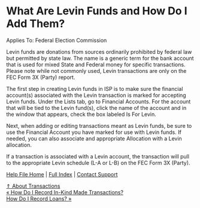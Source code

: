  What Are Levin Funds and How Do I Add Them?
==========

Applies To: Federal Election Commission

Levin funds are donations from sources ordinarily prohibited by federal law but permitted by state law. The name is a generic term for the bank account that is used for mixed State and Federal money for specific transactions. Please note while not commonly used, Levin transactions are only on the FEC Form 3X (Party) report.

The first step in creating Levin funds in ISP is to make sure the financial account(s) associated with the Levin transaction is marked for accepting Levin funds. Under the Lists tab, go to Financial Accounts. For the account that will be tied to the Levin fund(s), click the name of the account and in the window that appears, check the box labeled Is For Levin.

Next, when adding or editing transactions meant as Levin funds, be sure to use the Financial Account you have marked for use with Levin funds. If needed, you can also associate and appropriate Allocation with a Levin allocation. 

If a transaction is associated with a Levin account, the transaction will pull to the appropriate Levin schedule (L-A or L-B) on the FEC Form 3X (Party).

[Help File Home](/help/) | [Full Index](/Help-File-Directory/) | [Contact Support](mailto:support@ISPolitical.com)

[⇑ About Transactions](/About-Transactions)  
[« How Do I Record In-Kind Made Transactions?](/How-Do-I-Record-In-Kind-Made-Transactions)  
[How Do I Record Loans? »](/How-Do-I-Record-Loans)